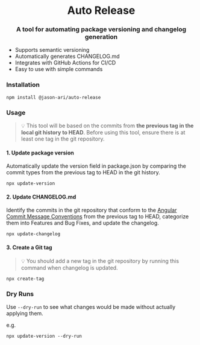 <h1 align="center">Auto Release</h1>

<h3 align="center">A tool for automating package versioning and changelog generation</h3>

- Supports semantic versioning
- Automatically generates CHANGELOG.md
- Integrates with GitHub Actions for CI/CD
- Easy to use with simple commands

### Installation

```shell
npm install @jason-ari/auto-release
```

### Usage

> 💡 This tool will be based on the commits from **the previous tag in the local git history to HEAD**.
> Before using this tool, ensure there is at least one tag in the git repository.

#### 1. Update package version

Automatically update the version field in package.json by comparing the commit types from the previous tag to HEAD in the git history.

```shell
npx update-version
```

#### 2. Update CHANGELOG.md

Identify the commits in the git repository that conform to the [Angular Commit Message Conventions](https://github.com/angular/angular/blob/main/contributing-docs/commit-message-guidelines.md) from the previous tag to HEAD, categorize them into Features and Bug Fixes, and update the changelog.

```shell
npx update-changelog
```

#### 3. Create a Git tag

> 💡 You should add a new tag in the git repository by running this command when changelog is updated.

```shell
npx create-tag
```

### Dry Runs

Use `--dry-run` to see what changes would be made without actually applying them.

e.g.

```shell
npx update-version --dry-run
```
